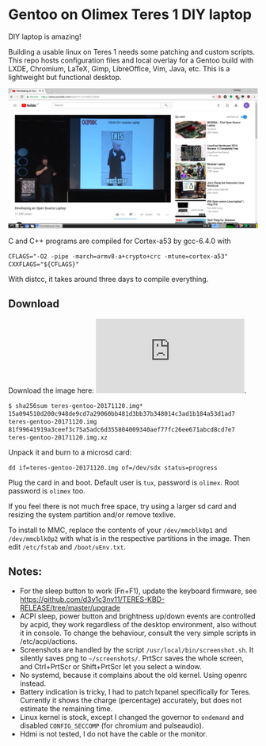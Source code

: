 # Gentoo on Olimex Teres 1 DIY laptop

DIY laptop is amazing!

Building a usable linux on Teres 1 needs some patching and custom scripts. This repo hosts configuration files and local overlay for a Gentoo build with LXDE, Chromium, LaTeX, Gimp, LibreOffice, Vim, Java, etc. This is a lightweight but functional desktop.

![This must stop!](https://raw.githubusercontent.com/khumarahn/teres1-gentoo/master/screen.1.png)

C and C++ programs are compiled for Cortex-a53 by gcc-6.4.0 with
```
CFLAGS="-O2 -pipe -march=armv8-a+crypto+crc -mtune=cortex-a53"
CXXFLAGS="${CFLAGS}"
```
With distcc, it takes around three days to compile everything.

## Download

Download the image here: ![torrent](https://github.com/khumarahn/teres1-gentoo/raw/master/teres-gentoo-20171120.img.xz.torrent).
```
$ sha256sum teres-gentoo-20171120.img*
15a094510d200c948de9cd7a29060bb481d3bb37b348014c3ad1b184a53d1ad7  teres-gentoo-20171120.img
81f99641919a3ceef3c75a5adc6d355804009340aef77fc26ee671abcd8cd7e7  teres-gentoo-20171120.img.xz
```

Unpack it and burn to a microsd card:
```
dd if=teres-gentoo-20171120.img of=/dev/sdx status=progress
```
Plug the card in and boot. Default user is `tux`, password is `olimex`. Root password is `olimex` too.

If you feel there is not much free space, try using a larger sd card and resizing the system partition and/or remove texlive.

To install to MMC, replace the contents of your `/dev/mmcblk0p1` and `/dev/mmcblk0p2` with what is in the respective partitions in the image. Then edit `/etc/fstab` and `/boot/uEnv.txt`.

## Notes:
* For the sleep button to work (Fn+F1), update the keyboard firmware, see https://github.com/d3v1c3nv11/TERES-KBD-RELEASE/tree/master/upgrade
* ACPI sleep, power button and brightness up/down events are controlled by acpid, they work regardless of the desktop environment, also without it in console. To change the behaviour, consult the very simple scripts in /etc/acpi/actions.
* Screenshots are handled by the script `/usr/local/bin/screenshot.sh`. It silently saves png to `~/screenshots/`. PrtScr saves the whole screen, and Ctrl+PrtScr or Shift+PrtScr let you select a window.
* No systemd, because it complains about the old kernel. Using openrc instead.
* Battery indication is tricky, I had to patch lxpanel specifically for Teres. Currently it shows the charge (percentage) accurately, but does not estimate the remaining time.
* Linux kernel is stock, except I changed the governor to `ondemand` and disabled `CONFIG_SECCOMP` (for chromium and pulseaudio).
* Hdmi is not tested, I do not have the cable or the monitor.
